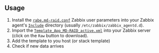 ## Usage
1. Install the [`rabe.md-raid.conf`](userparameters/rabe.md-raid.conf) Zabbix
   user parameters into your Zabbix agent's
   [`Include`](https://www.zabbix.com/documentation/3.0/manual/appendix/config/zabbix_agentd)
   directory (usually `/etc/zabbix/zabbix_agentd.d`).
4. Import the
   [`Template_App_MD-RAID_active.xml`](Template_App_MD-RAID_active.xml) into
   your Zabbix server (click on the `Raw` button to download).
5. Add the template to you host (or stack template)
6. Check if new data arrives
